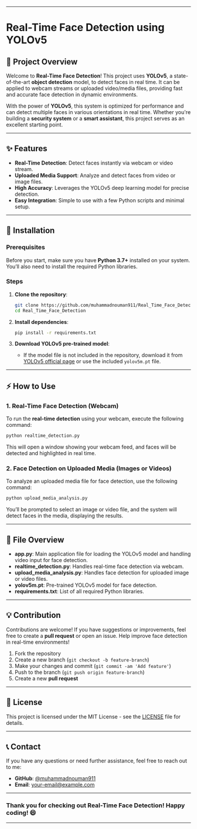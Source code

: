 
---

# Real-Time Face Detection using YOLOv5

## 🚀 Project Overview

Welcome to **Real-Time Face Detection**! This project uses **YOLOv5**, a state-of-the-art **object detection** model, to detect faces in real time. It can be applied to webcam streams or uploaded video/media files, providing fast and accurate face detection in dynamic environments.

With the power of **YOLOv5**, this system is optimized for performance and can detect multiple faces in various orientations in real time. Whether you're building a **security system** or a **smart assistant**, this project serves as an excellent starting point.

---

## ✨ Features

- **Real-Time Detection**: Detect faces instantly via webcam or video stream.
- **Uploaded Media Support**: Analyze and detect faces from video or image files.
- **High Accuracy**: Leverages the YOLOv5 deep learning model for precise detection.
- **Easy Integration**: Simple to use with a few Python scripts and minimal setup.

---

## 🔧 Installation

### Prerequisites

Before you start, make sure you have **Python 3.7+** installed on your system. You’ll also need to install the required Python libraries.

### Steps

1. **Clone the repository**:
   ```bash
   git clone https://github.com/muhammadnouman911/Real_Time_Face_Detection.git
   cd Real_Time_Face_Detection
   ```

2. **Install dependencies**:
   ```bash
   pip install -r requirements.txt
   ```

3. **Download YOLOv5 pre-trained model**:
   - If the model file is not included in the repository, download it from [YOLOv5 official page](https://github.com/ultralytics/yolov5) or use the included `yolov5m.pt` file.

---

## ⚡ How to Use

### 1. **Real-Time Face Detection (Webcam)**

To run the **real-time detection** using your webcam, execute the following command:

```bash
python realtime_detection.py
```

This will open a window showing your webcam feed, and faces will be detected and highlighted in real time.

### 2. **Face Detection on Uploaded Media (Images or Videos)**

To analyze an uploaded media file for face detection, use the following command:

```bash
python upload_media_analysis.py
```

You’ll be prompted to select an image or video file, and the system will detect faces in the media, displaying the results.

---


## 📂 File Overview

- **app.py**: Main application file for loading the YOLOv5 model and handling video input for face detection.
- **realtime_detection.py**: Handles real-time face detection via webcam.
- **upload_media_analysis.py**: Handles face detection for uploaded image or video files.
- **yolov5m.pt**: Pre-trained YOLOv5 model for face detection.
- **requirements.txt**: List of all required Python libraries.

---

## 💡 Contribution

Contributions are welcome! If you have suggestions or improvements, feel free to create a **pull request** or open an issue. Help improve face detection in real-time environments!

1. Fork the repository
2. Create a new branch (`git checkout -b feature-branch`)
3. Make your changes and commit (`git commit -am 'Add feature'`)
4. Push to the branch (`git push origin feature-branch`)
5. Create a new **pull request**

---

## 📝 License

This project is licensed under the MIT License - see the [LICENSE](LICENSE) file for details.

---

## 📞 Contact

If you have any questions or need further assistance, feel free to reach out to me:

- **GitHub**: [@muhammadnouman911](https://github.com/muhammadnouman911)
- **Email**: [your-email@example.com](mailto:your-email@example.com)

---

### Thank you for checking out **Real-Time Face Detection**! Happy coding! 😄

---
